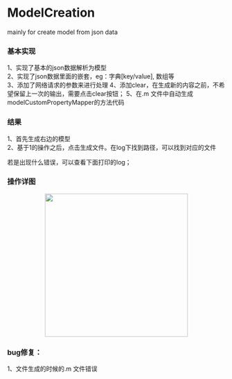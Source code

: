 # ModelCreation
mainly for create model from json data
<h3> 基本实现</h3>
1、实现了基本的json数据解析为模型 <br/>
2、实现了json数据里面的嵌套，eg：字典[key/value], 数组等<br/>
3、添加了网络请求的参数来进行处理
4、添加clear，在生成新的内容之前，不希望保留上一次的输出，需要点击clear按钮；
5、在.m 文件中自动生成modelCustomPropertyMapper的方法代码

<h3>结果</h3>
1、首先生成右边的模型 <br/>
2、基于1的操作之后，点击生成文件。在log下找到路径，可以找到对应的文件 <br>

若是出现什么错误，可以查看下面打印的log；
<h3>操作详图</h3>
<div align="center">
<img src="https://github.com/helinyu/ModelCreation/blob/master/Snip20181010_4.png" height="330" width="330" >
</div>


<h3>bug修复：</h3>
1、文件生成的时候的.m 文件错误

